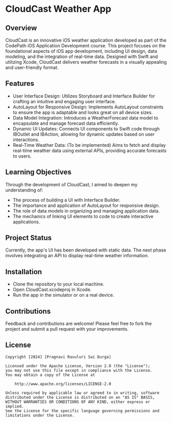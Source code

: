 # CloudCast Weather App

## Overview

CloudCast is an innovative iOS weather application developed as part of the CodePath iOS Application Development course. This project focuses on the foundational aspects of iOS app development, including UI design, data modeling, and the integration of real-time data. Designed with Swift and utilizing Xcode, CloudCast delivers weather forecasts in a visually appealing and user-friendly format.

## Features

* User Interface Design: Utilizes Storyboard and Interface Builder for crafting an intuitive and engaging user interface.
* AutoLayout for Responsive Design: Implements AutoLayout constraints to ensure the app is adaptable and looks great on all device sizes.
* Data Model Integration: Introduces a WeatherForecast data model to encapsulate and manage forecast data efficiently.
* Dynamic UI Updates: Connects UI components to Swift code through IBOutlet and IBAction, allowing for dynamic updates based on user interactions.
* Real-Time Weather Data: (To be implemented) Aims to fetch and display real-time weather data using external APIs, providing accurate forecasts to users.

## Learning Objectives

Through the development of CloudCast, I aimed to deepen my understanding of:
* The process of building a UI with Interface Builder.
* The importance and application of AutoLayout for responsive design.
* The role of data models in organizing and managing application data.
* The mechanics of linking UI elements to code to create interactive applications.

## Project Status

Currently, the app's UI has been developed with static data. The next phase involves integrating an API to display real-time weather information.

## Installation

- Clone the repository to your local machine.
- Open CloudCast.xcodeproj in Xcode.
- Run the app in the simulator or on a real device.

## Contributions
Feedback and contributions are welcome! Please feel free to fork the project and submit a pull request with your improvements.

## License

    Copyright [2024] [Pragnavi Ravuluri Sai Durga]

    Licensed under the Apache License, Version 2.0 (the "License");
    you may not use this file except in compliance with the License.
    You may obtain a copy of the License at

        http://www.apache.org/licenses/LICENSE-2.0

    Unless required by applicable law or agreed to in writing, software
    distributed under the License is distributed on an "AS IS" BASIS,
    WITHOUT WARRANTIES OR CONDITIONS OF ANY KIND, either express or implied.
    See the License for the specific language governing permissions and
    limitations under the License.


